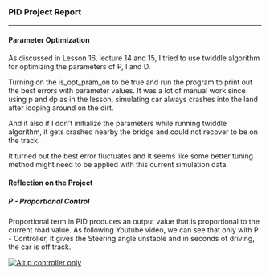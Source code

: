 ### PID Project Report

---

#### Parameter Optimization
As discussed in Lesson 16, lecture 14 and 15, I tried to use twiddle algorithm for optimizing the parameters of P, I and D. 

Turning on the is_opt_pram_on to be true and run the program to print out the best errors with parameter values. It was a lot of manual work since using p and dp as in the lesson, simulating car always crashes into the land after looping around on the dirt.

And it also if I don't initialize the parameters while running twiddle algorithm, it gets crashed nearby the bridge and could not recover to be on the track.

It turned out the best error fluctuates and it seems like some better tuning method might need to be applied with this current simulation data.

#### Reflection on the Project
##### P - Proportional Control
Proportional term in PID produces an output value that is proportional to the current road value. 
As following Youtube video, we can see that only with P - Controller, it gives the Steering angle unstable and in seconds of driving, the car is off track.

[![Alt p controller only](https://www.youtube.com/upload_thumbnail?v=xrQiyPdVDkQ&t=1&ts=1493663745846)](https://youtu.be/xrQiyPdVDkQ)
